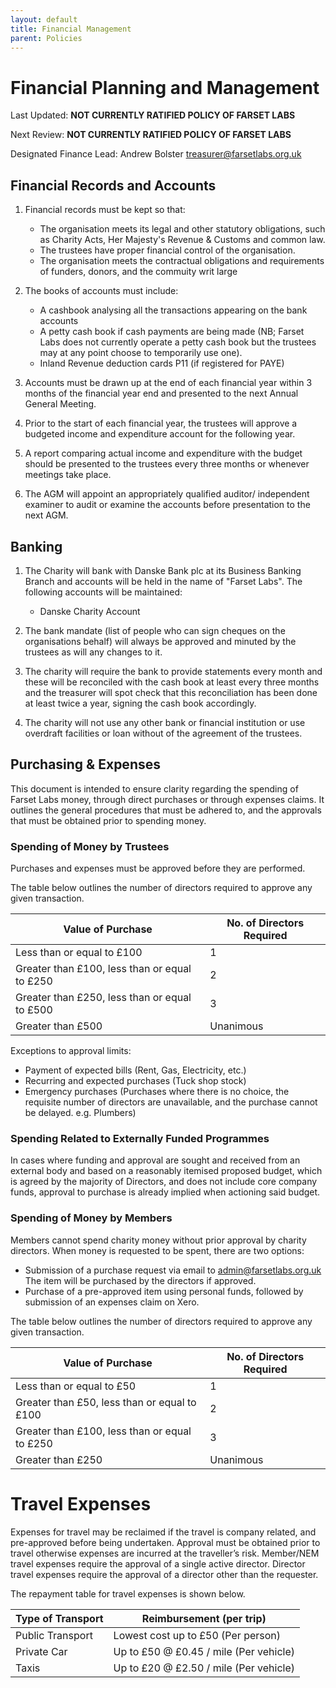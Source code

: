 ```yaml
---
layout: default
title: Financial Management
parent: Policies
---
```


# Financial Planning and Management

Last Updated: **NOT CURRENTLY RATIFIED  POLICY OF FARSET LABS**

Next Review: **NOT CURRENTLY RATIFIED  POLICY OF FARSET LABS**

Designated Finance Lead: Andrew Bolster <treasurer@farsetlabs.org.uk>

## Financial Records and Accounts

1. Financial records must be kept so that:
   
   - The organisation meets its legal and other statutory obligations, such as Charity Acts, Her Majesty's Revenue & Customs and common law.
   - The trustees have proper financial control of the organisation.
   - The organisation meets the contractual obligations and requirements of funders, donors, and the commuity writ large

2. The books of accounts must include:
   
   - A cashbook analysing all the transactions appearing on the bank accounts
   - A petty cash book if cash payments are being made (NB; Farset Labs does not currently operate a petty cash book but the trustees may at any point choose to temporarily use one).
   - Inland Revenue deduction cards P11 (if registered for PAYE)

3. Accounts must be drawn up at the end of each financial year within 3 months of the financial year end and presented to the next Annual General Meeting.

4. Prior to the start of each financial year, the trustees will approve a budgeted income and expenditure account for the following year.

5. A report comparing actual income and expenditure with the budget should be presented to the trustees every three months or whenever meetings take place.

6. The AGM will appoint an appropriately qualified auditor/ independent examiner to audit or examine the accounts before presentation to the next AGM.

## Banking

1. The Charity will bank with Danske Bank plc at its Business Banking Branch and accounts will be held in the name of "Farset Labs". The following accounts will be maintained:
   
   - Danske Charity Account

2. The bank mandate (list of people who can sign cheques on the organisations behalf) will always be approved and minuted by the trustees as will any changes to it.

3. The charity will require the bank to provide statements every month and these will be reconciled with the cash book at least every three months and the treasurer will spot check that this reconciliation has been done at least twice a year, signing the cash book accordingly.

4. The charity will not use any other bank or financial institution or use overdraft facilities or loan without of the agreement of the trustees.

## Purchasing & Expenses

This document is intended to ensure clarity regarding the spending of Farset Labs money, through direct purchases or through expenses claims. It outlines the general procedures that must be adhered to, and the approvals that must be obtained prior to spending money.

### Spending of Money by Trustees

Purchases and expenses must be approved before they are performed.

The table below outlines the number of directors required to approve any given transaction.

| Value of Purchase                             | No. of Directors Required |
| --------------------------------------------- | ------------------------- |
| Less than or equal to £100                    | 1                         |
| Greater than £100, less than or equal to £250 | 2                         |
| Greater than £250, less than or equal to £500 | 3                         |
| Greater than £500                             | Unanimous                 |

Exceptions to approval limits:

- Payment of expected bills (Rent, Gas, Electricity, etc.)
- Recurring and expected purchases (Tuck shop stock)
- Emergency purchases (Purchases where there is no choice, the requisite number of directors are unavailable, and the purchase cannot be delayed. e.g. Plumbers)

### Spending Related to Externally Funded Programmes

In cases where funding and approval are sought and received from an external body and based on a reasonably itemised proposed budget, which is agreed by the majority of Directors, and does not include core company funds, approval to purchase is already implied when actioning said budget.

### Spending of Money by Members

Members cannot spend charity money without prior approval by charity directors. When money is requested to be spent, there are two options:

- Submission of a purchase request via email to admin@farsetlabs.org.uk
  The item will be purchased by the directors if approved.
- Purchase of a pre-approved item using personal funds, followed by submission of an expenses claim on Xero.

The table below outlines the number of directors required to approve any given transaction.

| Value of Purchase                             | No. of Directors Required |
| --------------------------------------------- | ------------------------- |
| Less than or equal to £50                     | 1                         |
| Greater than £50, less than or equal to £100  | 2                         |
| Greater than £100, less than or equal to £250 | 3                         |
| Greater than £250                             | Unanimous                 |

# Travel Expenses

Expenses for travel may be reclaimed if the travel is company related, and pre-approved before being undertaken. Approval must be obtained prior to travel otherwise expenses are incurred at the traveller’s risk.
Member/NEM travel expenses require the approval of a single active director.
Director travel expenses require the approval of a director other than the requester.

The repayment table for travel expenses is shown below.

| Type of Transport | Reimbursement (per trip)               |
| ----------------- | -------------------------------------- |
| Public Transport  | Lowest cost up to £50 (Per person)     |
| Private Car       | Up to £50 @ £0.45 / mile (Per vehicle) |
| Taxis             | Up to £20 @ £2.50 / mile (Per vehicle) |

